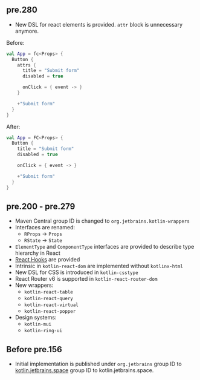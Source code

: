 ## pre.280
* New DSL for react elements is provided. `attr` block is unnecessary anymore.

Before:
```kotlin
val App = fc<Props> {
  Button {
    attrs {
      title = "Submit form"
      disabled = true

      onClick = { event -> }
    }

    +"Submit form"
  }
}
```
After:
```kotlin
val App = FC<Props> {
  Button {
    title = "Submit form"
    disabled = true

    onClick = { event -> }

    +"Submit form"
  }
}
```

## pre.200 - pre.279
* Maven Central group ID is changed to `org.jetbrains.kotlin-wrappers`
* Interfaces are renamed:
  * `RProps` -> `Props`
  * `RState` -> `State`
* `ElementType` and `ComponentType` interfaces are provided to describe type hierarchy in React
* [React Hooks](https://reactjs.org/docs/hooks-intro.html) are provided
* Intrinsic in `kotlin-react-dom` are implemented without `kotlinx-html`
* New DSL for CSS is introduced in `kotlin-csstype`
* React Router v6 is supported in `kotlin-react-router-dom`
* New wrappers:
  * `kotlin-react-table`
  * `kotlin-react-query`
  * `kotlin-react-virtual`
  * `kotlin-react-popper`
* Design systems:
  * `kotlin-mui`
  * `kotlin-ring-ui`

## Before pre.156
* Initial implementation is published under `org.jetbrains` group ID to [kotlin.jetbrains.space](https://kotlin.jetbrains.space) group ID to kotlin.jetbrains.space.

